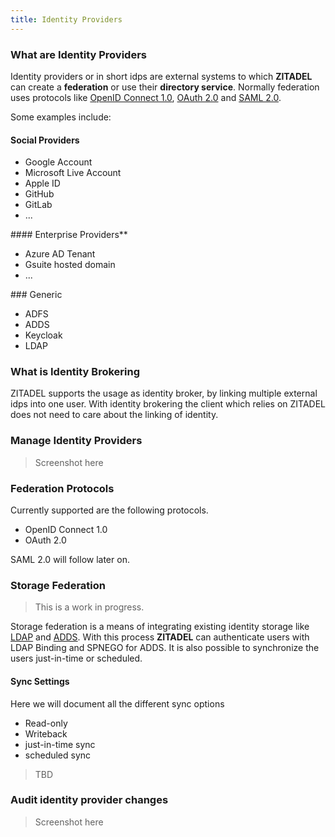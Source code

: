 ```yaml
---
title: Identity Providers
---
```


### What are Identity Providers

Identity providers or in short idps are external systems to which **ZITADEL** can create a **federation** or use their **directory service**.
Normally federation uses protocols like [OpenID Connect 1.0](https://openid.net/connect/), [OAuth 2.0](https://oauth.net/2/) and [SAML 2.0](http://docs.oasis-open.org/security/saml/Post2.0/sstc-saml-tech-overview-2.0.html).

Some examples include:

#### Social Providers

- Google Account
- Microsoft Live Account
- Apple ID
- GitHub
- GitLab
- ...

#### Enterprise Providers**

- Azure AD Tenant
- Gsuite hosted domain
- ...

### Generic

- ADFS
- ADDS
- Keycloak
- LDAP

### What is Identity Brokering

ZITADEL supports the usage as identity broker, by linking multiple external idps into one user.
With identity brokering the client which relies on ZITADEL does not need to care about the linking of identity.

### Manage Identity Providers

> Screenshot here

### Federation Protocols

Currently supported are the following protocols.

- OpenID Connect 1.0
- OAuth 2.0

SAML 2.0 will follow later on.

### Storage Federation

> This is a work in progress.

Storage federation is a means of integrating existing identity storage like [LDAP](https://tools.ietf.org/html/rfc4511) and [ADDS](https://docs.microsoft.com/en-us/windows-server/identity/ad-ds/get-started/virtual-dc/active-directory-domain-services-overview).
With this process **ZITADEL** can authenticate users with LDAP Binding and SPNEGO for ADDS. It is also possible to synchronize the users just-in-time or scheduled.

#### Sync Settings

Here we will document all the different sync options

- Read-only
- Writeback
- just-in-time sync
- scheduled sync

> TBD

### Audit identity provider changes

> Screenshot here
